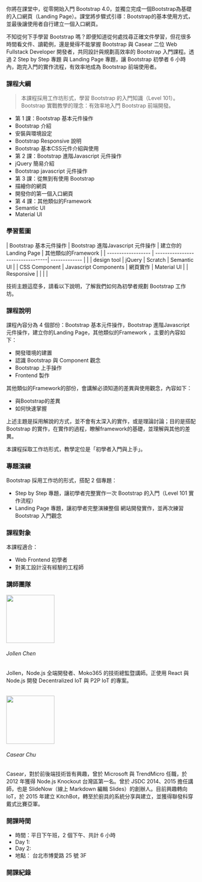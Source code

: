 <p class="lead">你將在課堂中，從零開始入門 Bootstrap 4.0，並獨立完成一個Bootstrap為基礎的入口網頁（Landing Page）。課堂將步驟式引導：Bootstrap的基本使用方式，並最後讓使用者自行建立一個入口網頁。</p>


不知從何下手學習 Bootstrap 嗎？即便知道從何處找尋正確文件學習，但花很多時間看文件、讀範例，還是覺得不能掌握 Bootstrap 與 Casear 二位 Web Fullstack Developer 開發者，共同設計與規劃高效率的 Bootstrap 入門課程。透過 2 Step by Step 專題 與 Landing Page 專題，讓 Bootstrap 初學者 6 小時內，跑完入門的實作流程，有效率地成為 Bootstrap 前端使用者。

### 課程大綱

> 本課程採用工作坊形式，學習 Bootstrap 的入門知識（Level 101）。Bootstrap 實戰教學的理念：有效率地入門 Bootstrap 前端開發。

* 第 1 課：Bootstrap 基本元件操作
 * Bootstrap 介紹
 * 安裝與環境設定
 * Bootstrap Responsive 說明
 * Bootstrap 基本CSS元件介紹與使用
* 第 2 課：Bootstrap 進階Javascript 元件操作
 * jQuery 簡易介紹
 * Bootstrap javascript 元件操作
* 第 3 課：從無到有使用 Bootstrap 
 * 描繪你的網頁
 * 開發你的第一個入口網頁
* 第 4 課：其他類似的Framework
 * Semantic UI
 * Material UI

### 學習藍圖

| Bootstrap 基本元件操作 | Bootstrap 進階Javascript 元件操作  | 建立你的Landing Page | 其他類似的Framework        |
| ------------------   | ---------------------------------| -------------        |                           |
| design tool          | jQuery                           | Scratch              | Semantic UI               |
| CSS Component        | Javascript Components            | 網頁實作              | Material UI               |
| Responsive           |                                  |                      |                           |

技術主題這麼多，請看以下說明，了解我們如何為初學者規劃 Bootstrap 工作坊。

### 課程說明

課程內容分為 4 個部份：Bootstrap 基本元件操作，Bootstrap 進階Javascript 元件操作，建立你的Landing Page，其他類似的Framework ，主要的內容如下：

* 開發環境的建置
* 認識 Bootstrap 與 Component 觀念
* Bootstrap 上手操作
* Frontend 製作

其他類似的Framework的部份，會講解必須知道的差異與使用觀念，內容如下：

* 與Bootstrap的差異
* 如何快速掌握

上述主題是採用解說的方式，並不會有太深入的實作，或是理論討論；目的是搭配 Bootstrap 的實作，在實作的過程，瞭解framework的基礎，並理解與其他的差異。


本課程採取工作坊形式，教學定位是「初學者入門與上手」。

### 專題演練

Bootstrap 採用工作坊的形式，搭配 2 個專題：

* Step by Step 專題，讓初學者完整實作一次 Bootstrap 的入門（Level 101 實作流程）
* Landing Page 專題，讓初學者完整演練整個 網站開發實作，並再次練習 Bootstrap 入門觀念
 
### 課程對象

本課程適合：

* Web Frontend 初學者
* 對美工設計沒有經驗的工程師


### 講師團隊

<div>
<img src="https://avatars1.githubusercontent.com/u/1126021?v=3&s=400" width="128" height="128" class="img-circle img-responsive pull-right">
<h6>Jollen Chen </h6>
<p>Jollen，Node.js 全端開發者、Moko365 的技術總監暨講師。正使用 React 與 Node.js 開發 Decentralized IoT 與 P2P IoT 的專案。</p>
</div>

<br >
<div>
<img src="https://avatars0.githubusercontent.com/u/2017447?v=3&amp;s=460" width="128" height="128" class="img-circle img-responsive pull-right">
<h6>Casear Chu</h6>
<p>Casear，對於前後端技術皆有興趣，曾於 Microsoft 與 TrendMicro 任職，於 2012 年獲得 Node.js Knockout 台灣區第一名。曾於 JSDC 2014、2015 擔任講師，也是 SlideNow（線上 Markdown 編輯 Slides）的創辦人。目前興趣轉向 IoT，於 2015 年建立 KitchBot，轉至於廚具的系統分享與建立，並獲得聯發科穿戴式比賽亞軍。</p>
</div>

### 開課時間

* 時間：平日下午班，2 個下午、共計 6 小時
 * Day 1: 
 * Day 2: 
* 地點： 台北市博愛路 25 號 3F

### 開課紀錄


